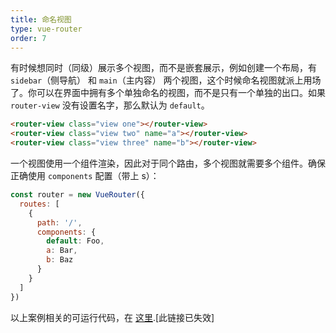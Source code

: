 ```yaml
---
title: 命名视图
type: vue-router
order: 7
---
```


有时候想同时（同级）展示多个视图，而不是嵌套展示，例如创建一个布局，有 `sidebar`（侧导航） 和 `main`（主内容） 两个视图，这个时候命名视图就派上用场了。你可以在界面中拥有多个单独命名的视图，而不是只有一个单独的出口。如果 `router-view` 没有设置名字，那么默认为 `default`。


``` html
<router-view class="view one"></router-view>
<router-view class="view two" name="a"></router-view>
<router-view class="view three" name="b"></router-view>
```

一个视图使用一个组件渲染，因此对于同个路由，多个视图就需要多个组件。确保正确使用 `components` 配置（带上 s）：

``` js
const router = new VueRouter({
  routes: [
    {
      path: '/',
      components: {
        default: Foo,
        a: Bar,
        b: Baz
      }
    }
  ]
})
```

以上案例相关的可运行代码，在
[这里](https://jsfiddle.net/posva/9b80nxx1/).[此链接已失效]
